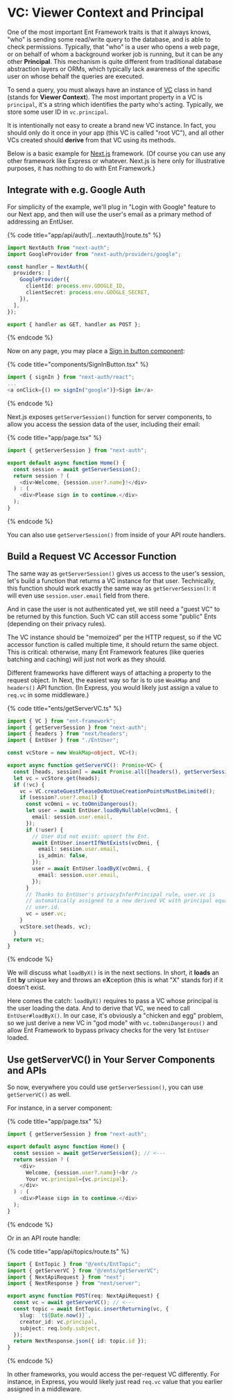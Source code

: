 # VC: Viewer Context and Principal

One of the most important Ent Framework traits is that it always knows, "who" is sending some read/write query to the database, and is able to check permissions. Typically, that "who" is a user who opens a web page, or on behalf of whom a background worker job is running, but it can be any other **Principal**. This mechanism is quite different from traditional database abstraction layers or ORMs, which typically lack awareness of the specific user on whose behalf the queries are executed.

To send a query, you must always have an instance of [VC](https://github.com/clickup/ent-framework/blob/main/docs/classes/VC.md) class in hand (stands for **Viewer Context**). The most important property in a VC is `principal`, it's a string which identifies the party who's acting. Typically, we store some user ID in `vc.principal`.

It is intentionally not easy to create a brand new VC instance. In fact, you should only do it once in your app (this VC is called "root VC"), and all other VCs created should **derive** from that VC using its methods.

Below is a basic example for [Next.js](https://nextjs.org/) framework. (Of course you can use any other framework like Express or whatever. Next.js is here only for illustrative purposes, it has nothing to do with Ent Framework.)

## Integrate with e.g. Google Auth

For simplicity of the example, we'll plug in "Login with Google" feature to our Next app, and then will use the user's email as a primary method of addressing an EntUser.

{% code title="app/api/auth/[...nextauth]/route.ts" %}
```typescript
import NextAuth from "next-auth";
import GoogleProvider from "next-auth/providers/google";

const handler = NextAuth({
  providers: [
    GoogleProvider({
      clientId: process.env.GOOGLE_ID,
      clientSecret: process.env.GOOGLE_SECRET,
    }),
  ],
});

export { handler as GET, handler as POST };
```
{% endcode %}

Now on any page, you may place a [Sign in button component](../../examples/next-example/src/components/SignInButton.tsx):

{% code title="components/SignInButton.tsx" %}
```typescript
import { signIn } from "next-auth/react";
...
<a onClick={() => signIn("google")}>Sign in</a>
```
{% endcode %}

Next.js exposes `getServerSession()` function for server components, to allow you access the session data of the user, including their email:

{% code title="app/page.tsx" %}
```typescript
import { getServerSession } from "next-auth";

export default async function Home() {
  const session = await getServerSession();
  return session ? (
    <div>Welcome, {session.user?.name}!</div>
  ) : (
    <div>Please sign in to continue.</div>
  );
}
```
{% endcode %}

You can also use `getServerSession()` from inside of your API route handlers.

## Build a Request VC Accessor Function

The same way as `getServerSession()` gives us access to the user's session, let's build a function that returns a VC instance for that user. Technically, this function should work exactly the same way as `getServerSession()`: it will even use `session.user.email` field from there.

And in case the user is not authenticated yet, we still need a "guest VC" to be returned by this function. Such VC can still access some "public" Ents (depending on their privacy rules).

The VC instance should be "memoized" per the HTTP request, so if the VC accessor function is called multiple time, it should return the same object. This is critical: otherwise, many Ent Framework features (like queries batching and caching) will just not work as they should.

Different frameworks have different ways of attaching a property to the request object. In Next, the easiest way so far is to use `WeakMap` and `headers()` API function. (In Express, you would likely just assign a value to `req.vc` in some middleware.)

{% code title="ents/getServerVC.ts" %}
```typescript
import { VC } from "ent-framework";
import { getServerSession } from "next-auth";
import { headers } from "next/headers";
import { EntUser } from "./EntUser";

const vcStore = new WeakMap<object, VC>();

export async function getServerVC(): Promise<VC> {
  const [heads, session] = await Promise.all([headers(), getServerSession()]);
  let vc = vcStore.get(heads);
  if (!vc) {
    vc = VC.createGuestPleaseDoNotUseCreationPointsMustBeLimited();
    if (session?.user?.email) {
      const vcOmni = vc.toOmniDangerous();
      let user = await EntUser.loadByNullable(vcOmni, {
        email: session.user.email,
      });
      if (!user) {
        // User did not exist: upsert the Ent.
        await EntUser.insertIfNotExists(vcOmni, {
          email: session.user.email,
          is_admin: false,
        });
        user = await EntUser.loadByX(vcOmni, {
          email: session.user.email,
        });
      }
      // Thanks to EntUser's privacyInferPrincipal rule, user.vc is
      // automatically assigned to a new derived VC with principal equals to
      // user.id.
      vc = user.vc;
    }
    vcStore.set(heads, vc);
  }
  return vc;
}
```
{% endcode %}

We will discuss what `loadByX()` is in the next sections. In short, it **loads** an Ent **by** unique key and throws an e**X**ception (this is what "X" stands for) if it doesn't exist.

Here comes the catch: `loadByX()` requires to pass a VC whose principal is the user loading the data. And to derive that VC, we need to call `EntUser#loadByX()`. In our case, it's obviously a "chicken and egg" problem, so we just derive a new VC in "god mode" with `vc.toOmniDangerous()` and allow Ent Framework to bypass privacy checks for the very 1st `EntUser` loaded.

## Use getServerVC() in Your Server Components and APIs

So now, everywhere you could use `getServerSession()`, you can use `getServerVC()` as well.

For instance, in a server component:

{% code title="app/page.tsx" %}
```typescript
import { getServerSession } from "next-auth";

export default async function Home() {
  const session = await getServerSession(); // <---
  return session ? (
    <div>
      Welcome, {session.user?.name}!<br />
      Your vc.principal={vc.principal}.
    </div>
  ) : (
    <div>Please sign in to continue.</div>
  );
}
```
{% endcode %}

Or in an API route handle:

{% code title="app/api/topics/route.ts" %}
```typescript
import { EntTopic } from "@/ents/EntTopic";
import { getServerVC } from "@/ents/getServerVC";
import { NextApiRequest } from "next";
import { NextResponse } from "next/server";

export async function POST(req: NextApiRequest) {
  const vc = await getServerVC(); // <---
  const topic = await EntTopic.insertReturning(vc, {
    slug: `t${Date.now()}`,
    creator_id: vc.principal,
    subject: req.body.subject,
  });
  return NextResponse.json({ id: topic.id });
}
```
{% endcode %}

In other frameworks, you would access the per-request VC differently. For instance, in Express, you would likely just read `req.vc` value that you earlier assigned in a middleware.
